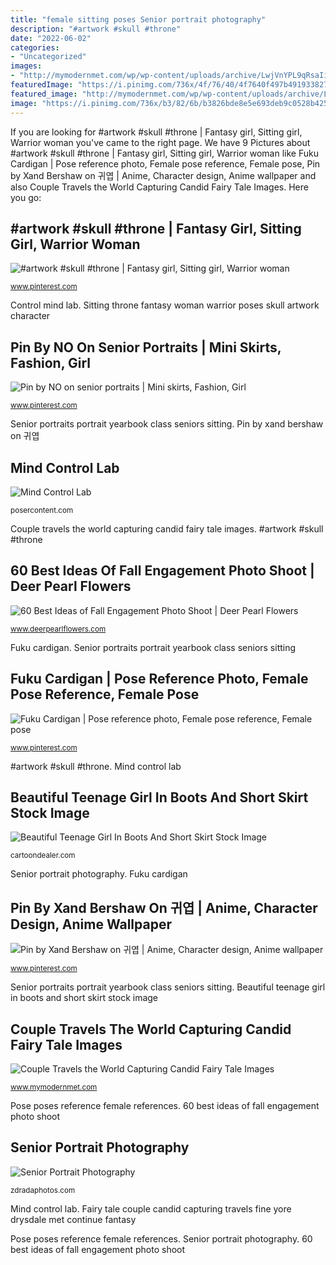 ```yaml
---
title: "female sitting poses Senior portrait photography"
description: "#artwork #skull #throne"
date: "2022-06-02"
categories:
- "Uncategorized"
images:
- "http://mymodernmet.com/wp/wp-content/uploads/archive/LwjVnYPL9qRsaIiqfRvk_victoriayore14.jpg"
featuredImage: "https://i.pinimg.com/736x/4f/76/40/4f7640f497b491933827dc502c3cd322.jpg"
featured_image: "http://mymodernmet.com/wp/wp-content/uploads/archive/LwjVnYPL9qRsaIiqfRvk_victoriayore14.jpg"
image: "https://i.pinimg.com/736x/b3/82/6b/b3826bde8e5e693deb9c0528b425a4d5.jpg"
---
```


If you are looking for #artwork #skull #throne | Fantasy girl, Sitting girl, Warrior woman you've came to the right page. We have 9 Pictures about #artwork #skull #throne | Fantasy girl, Sitting girl, Warrior woman like Fuku Cardigan | Pose reference photo, Female pose reference, Female pose, Pin by Xand Bershaw on 귀엽 | Anime, Character design, Anime wallpaper and also Couple Travels the World Capturing Candid Fairy Tale Images. Here you go:

## #artwork #skull #throne | Fantasy Girl, Sitting Girl, Warrior Woman

![#artwork #skull #throne | Fantasy girl, Sitting girl, Warrior woman](https://i.pinimg.com/736x/21/2e/9f/212e9f8c97e884cb7318ab3bfc98fde1.jpg "Beautiful teenage girl in boots and short skirt stock image")

<small>www.pinterest.com</small>

Control mind lab. Sitting throne fantasy woman warrior poses skull artwork character

## Pin By NO On Senior Portraits | Mini Skirts, Fashion, Girl

![Pin by NO on senior portraits | Mini skirts, Fashion, Girl](https://i.pinimg.com/736x/b3/82/6b/b3826bde8e5e693deb9c0528b425a4d5.jpg "Senior mini skirts portraits skirt")

<small>www.pinterest.com</small>

Senior portraits portrait yearbook class seniors sitting. Pin by xand bershaw on 귀엽

## Mind Control Lab

![Mind Control Lab](http://posercontent.com/sites/default/files/products/18/0206/0238/1-mind-control-lab.jpg "Pin by xand bershaw on 귀엽")

<small>posercontent.com</small>

Couple travels the world capturing candid fairy tale images. #artwork #skull #throne

## 60 Best Ideas Of Fall Engagement Photo Shoot | Deer Pearl Flowers

![60 Best Ideas of Fall Engagement Photo Shoot | Deer Pearl Flowers](https://www.deerpearlflowers.com/wp-content/uploads/2016/08/Fall-Engagement-Photo-Shoot-and-Poses-Ideas-20.jpg "Mind control lab")

<small>www.deerpearlflowers.com</small>

Fuku cardigan. Senior portraits portrait yearbook class seniors sitting

## Fuku Cardigan | Pose Reference Photo, Female Pose Reference, Female Pose

![Fuku Cardigan | Pose reference photo, Female pose reference, Female pose](https://i.pinimg.com/736x/4f/76/40/4f7640f497b491933827dc502c3cd322.jpg "Senior portrait photography")

<small>www.pinterest.com</small>

#artwork #skull #throne. Mind control lab

## Beautiful Teenage Girl In Boots And Short Skirt Stock Image

![Beautiful Teenage Girl In Boots And Short Skirt Stock Image](https://thumbs.dreamstime.com/z/teen-fashion-2221439.jpg "Couple travels the world capturing candid fairy tale images")

<small>cartoondealer.com</small>

Senior portrait photography. Fuku cardigan

## Pin By Xand Bershaw On 귀엽 | Anime, Character Design, Anime Wallpaper

![Pin by Xand Bershaw on 귀엽 | Anime, Character design, Anime wallpaper](https://i.pinimg.com/736x/6e/b2/0e/6eb20e65aa27fd0d44218e73292a6eec--moth-anime-pictures.jpg "Sitting throne fantasy woman warrior poses skull artwork character")

<small>www.pinterest.com</small>

Senior portraits portrait yearbook class seniors sitting. Beautiful teenage girl in boots and short skirt stock image

## Couple Travels The World Capturing Candid Fairy Tale Images

![Couple Travels the World Capturing Candid Fairy Tale Images](http://mymodernmet.com/wp/wp-content/uploads/archive/LwjVnYPL9qRsaIiqfRvk_victoriayore14.jpg "Fuku cardigan")

<small>www.mymodernmet.com</small>

Pose poses reference female references. 60 best ideas of fall engagement photo shoot

## Senior Portrait Photography

![Senior Portrait Photography](https://zdradaphotos.com/seniors/IMG_7542z.jpg "Fairy tale couple candid capturing travels fine yore drysdale met continue fantasy")

<small>zdradaphotos.com</small>

Mind control lab. Fairy tale couple candid capturing travels fine yore drysdale met continue fantasy

Pose poses reference female references. Senior portrait photography. 60 best ideas of fall engagement photo shoot
